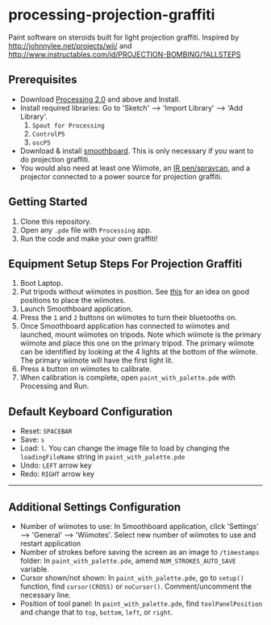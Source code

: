 # processing-projection-graffiti
Paint software on steroids built for light projection graffiti.
Inspired by http://johnnylee.net/projects/wii/ and http://www.instructables.com/id/PROJECTION-BOMBING/?ALLSTEPS

Prerequisites
------
* Download [Processing 2.0](https://processing.org/tutorials/gettingstarted/) and above and Install.
* Install required libraries: Go to 'Sketch' --> 'Import Library' --> 'Add Library'.
  1. `Spout for Processing`
  2. `ControlP5`
  3. `oscP5`
* Download & install [smoothboard](http://www.smoothboard.net/). This is only necessary if you want to do projection graffiti. 
* You would also need at least one Wiimote, an [IR pen/spraycan](http://johnnylee.net/projects/wii/pen.jpg), and a projector connected to a power source for projection graffiti.

Getting Started
-----
1. Clone this repository.
2. Open any `.pde` file with `Processing` app.
3. Run the code and make your own graffiti!


Equipment Setup Steps For Projection Graffiti
------
1. Boot Laptop.
2. Put tripods without wiimotes in position. See [this](http://www.smoothboard.net/files/graphics/info/Wiimote_Whiteboard_Setup.jpg) for an idea on good positions to place the wiimotes.
3. Launch Smoothboard application.
4. Press the `1` and `2` buttons on wiimotes to turn their bluetooths on.
5. Once Smoothboard application has connected to wiimotes and launched,  mount wiimotes on tripods. Note which wiimote is the primary wiimote and place this one on the primary tripod. The primary wiimote can be identified by looking at the 4 lights at the bottom of the wiimote. The primary wiimote will have the first light lit.
6. Press `A` button on wiimotes to calibrate.
7. When calibration is complete, open `paint_with_palette.pde` with Processing and Run.


Default Keyboard Configuration
------
* Reset: `SPACEBAR`
* Save: `s`
* Load: `l`. You can change the image file to load by changing the `loadingFileName` string in `paint_with_palette.pde`
* Undo: `LEFT` arrow key
* Redo: `RIGHT` arrow key

------

Additional Settings Configuration
------
* Number of wiimotes to use: In Smoothboard application, click 'Settings' --> 'General' --> 'Wiimotes'. Select new number of wiimotes to use and restart application
* Number of strokes before saving the screen as an image to `/timestamps` folder: In `paint_with_palette.pde`, amend `NUM_STROKES_AUTO_SAVE` variable.
* Cursor shown/not shown: In `paint_with_palette.pde`, go to `setup()` function, find `cursor(CROSS)` or `noCursor()`. Comment/uncomment the necessary line.
* Position of tool panel: In `paint_with_palette.pde`, find `toolPanelPosition` and change that to `top`, `bottom`, `left`, or `right`.
